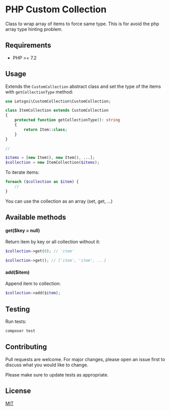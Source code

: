 # PHP Custom Collection

Class to wrap array of items to force same type. This is for avoid the php array type hinting problem.

## Requirements

- PHP >= 7.2

## Usage

Extends the `CustomCollection` abstract class and set the type of the items with `getCollectionType` method:

```php
use Letsgoi\CustomCollection\CustomCollection;

class ItemCollection extends CustomCollection
{
    protected function getCollectionType(): string
    {
        return Item::class;  
    }
}

//

$items = [new Item(), new Item(), ...];
$collection = new ItemCollection($items);
```

To iterate items:

```php
foreach ($collection as $item) {
    //
}
```

You can use the collection as an array (set, get, ...)

## Available methods

#### get($key = null)

Return item by key or all collection without it: 

```php
$collection->get(0); // 'item'

$collection->get(); // ['item', 'item', ...]
```

#### add($item)

Append item to collection: 

```php
$collection->add($item);
```

## Testing

Run tests:

```bash
composer test
```

## Contributing
Pull requests are welcome. For major changes, please open an issue first to discuss what you would like to change.

Please make sure to update tests as appropriate.

## License
[MIT](./LICENSE)
